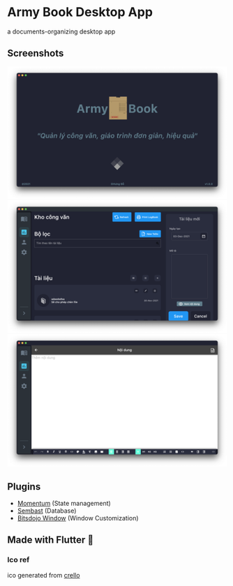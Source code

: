 # Army Book Desktop App

a documents-organizing desktop app

## Screenshots
![splash](assets/screenshots/splash.png)
![home](assets/screenshots/home.png)
![editor](assets/screenshots/editor.png)


## Plugins
- [Momentum](https://github.com/xamantra/momentum) (State management)
- [Sembast](https://github.com/tekartik/sembast.dart) (Database)
- [Bitsdojo Window](https://pub.dev/packages/bitsdojo_window) (Window Customization)

## Made with Flutter 💙

### Ico ref
ico generated from [crello](https://crello.com/home/)
